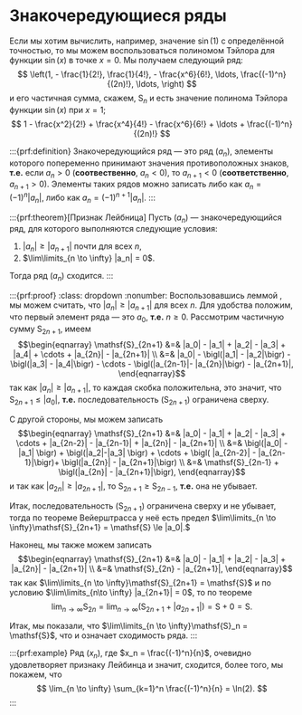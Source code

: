 # Знакочередующиеся ряды

Если мы хотим вычислить, например, значение $\sin(1)$ с определённой точностью, то мы можем воспользоваться полиномом Тэйлора для функции $\sin(x)$ в точке $x=0$. Мы получаем следующий ряд:
$$
\left(1, - \frac{1}{2!}, \frac{1}{4!}, - \frac{x^6}{6!}, \ldots, \frac{(-1)^n}{(2n)!}, \ldots, \right) 
$$
и его частичная сумма, скажем, $\mathsf{S}_n$ и есть значение полинома Тэйлора функции $\sin(x)$ при $x =1$;
$$
1 - \frac{x^2}{2!} + \frac{x^4}{4!} - \frac{x^6}{6!} + \ldots + \frac{(-1)^n}{(2n)!} 
$$

:::{prf:definition}
Знакочередующийся ряд — это ряд $(a_n)$, элементы которого попеременно принимают значения противоположных знаков, **т.е.** если $a_n>0$ (**соотвественно**, $a_n <0$), то $a_{n+1}<0$ (**соответственно**, $a_{n+1}>0$). Элементы таких рядов можно записать либо как $a_n  = (-1)^n |a_n|$, либо как $a_n = (-1)^{n+1}|a_n|$.
:::



:::{prf:theorem}[Признак Лейбница]
Пусть $(a_n)$ — знакочередующийся ряд, для которого выполняются следующие условия:

1. $|a_n| \ge |a_{n+1}|$ почти для всех $n$,
2. $\lim\limits_{n \to \infty} |a_n| = 0$.

Тогда ряд $(a_n)$ сходится.
:::

:::{prf:proof}
:class: dropdown
:nonumber:
Воспользовавшись леммой [](#almost_for_series), мы можем считать, что $|a_n| \ge |a_{n+1}|$ для всех $n$. Для удобства положим, что первый элемент ряда — это $a_0$, **т.е.** $n \ge 0$. Рассмотрим частичную сумму $\mathsf{S}_{2n+1}$, имеем
$$\begin{eqnarray}
\mathsf{S}_{2n+1} &=& |a_0| - |a_1| + |a_2| - |a_3| + |a_4| + \cdots  + |a_{2n}| - |a_{2n+1}| \\
&=& |a_0| - \bigl(|a_1| - |a_2|\bigr) - \bigl(|a_3| - |a_4|\bigr) - \cdots - \bigl(|a_{2n-1}|-  |a_{2n}|\bigr) - |a_{2n+1}|,
\end{eqnarray}$$
так как $|a_n| \ge |a_{n+1}|$, то каждая скобка положительна, это значит, что $\mathsf{S}_{2n+1} \le |a_0|$, **т.е.** последовательность $(\mathsf{S}_{2n+1})$ ограничена сверху.

С другой стороны, мы можем записать
$$\begin{eqnarray}
\mathsf{S}_{2n+1} &=& |a_0| - |a_1| + |a_2| - |a_3| + \cdots  + |a_{2n-2}| - |a_{2n-1}| + |a_{2n}| - |a_{2n+1}| \\
&=& \bigl(|a_0| - |a_1| \bigr) + \bigl(|a_2|-|a_3| \bigr) + \cdots + \bigl( |a_{2n-2}| - |a_{2n-1}|\bigr)+ \bigl(|a_{2n}| - |a_{2n+1}|\bigr) \\
&=& \mathsf{S}_{2n-1} + \bigl(|a_{2n}| - |a_{2n+1}|\bigr),
\end{eqnarray}$$
и так как $|a_{2n}| \ge |a_{2n+1}|$, то $\mathsf{S}_{2n+1} \ge \mathsf{S}_{2n-1}$, **т.е.** она не убывает.

Итак, последовательность $(\mathsf{S}_{2n+1})$ ограничена сверху и не убывает, тогда по теореме Вейерштрасса [](#Weierstrass) у неё есть предел $\lim\limits_{n \to \infty}\mathsf{S}_{2n+1} = \mathsf{S} \le |a_0|.$

Наконец, мы также можем записать
$$\begin{eqnarray}
\mathsf{S}_{2n+1} &=& |a_0| - |a_1| + |a_2| - |a_3| +  |a_{2n}| - |a_{2n+1}| \\
&=& \mathsf{S}_{2n}  - |a_{2n+1}|,
\end{eqnarray}$$
так как $\lim\limits_{n \to \infty}\mathsf{S}_{2n+1} = \mathsf{S}$ и по условию $\lim\limits_{n\to \infty} |a_{2n+1}| = 0$, то по теореме [](#a+b,ca,ab)
$$
\lim_{n\to \infty}\mathsf{S}_{2n}  = \lim_{n\to \infty} \left( \mathsf{S}_{2n+1} + |a_{2n+1}| \right) = \mathsf{S} + 0 = \mathsf{S}.
$$

Итак, мы показали, что $\lim\limits_{n \to \infty}\mathsf{S}_n = \mathsf{S}$, что и означает сходимость ряда.
:::

:::{prf:example}
Ряд $(x_n)$, где $x_n = \frac{(-1)^n}{n}$, очевидно удовлетворяет признаку Лейбинца и значит, сходится, более того, мы покажем, что 
$$
\lim_{n \to \infty} \sum_{k=1}^n \frac{(-1)^n}{n} = \ln(2).
$$
:::